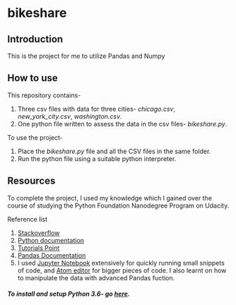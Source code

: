 # bikeshare
## Introduction
This is the project for me to utilize Pandas and Numpy
## How to use
This repository contains-
1. Three csv files with data for three cities- <i>chicago.csv</i>, <i>new_york_city.csv</i>, <i>washington.csv</i>.
2. One python file written to assess the data in the csv files- <i>bikeshare.py</i>.

To use the project-
1. Place the <i>bikeshare.py</i> file and all the CSV files in the same folder.
2. Run the python file using a suitable python interpreter.

## Resources
To complete the project, I used my knowledge which I gained over the course of studying the Python Foundation Nanodegree Program on Udacity.

Reference list 
1. [Stackoverflow](https://stackoverflow.com/)
2. [Python documentation](https://docs.python.org/3/library/)
3. [Tutorials Point](https://www.tutorialspoint.com/python/)
4. [Pandas Documentation](https://pandas.pydata.org/pandas-docs/version/0.17.0/)
5. I used [Jupyter Notebook](http://jupyter.org/) extensively for quickly running small snippets of code, and [Atom editor](https://atom.io/) for bigger pieces of code.
 I also learnt on how to manipulate the data with advanced Pandas fuction. 
##### To install and setup Python 3.6- go [here](about:blank).
